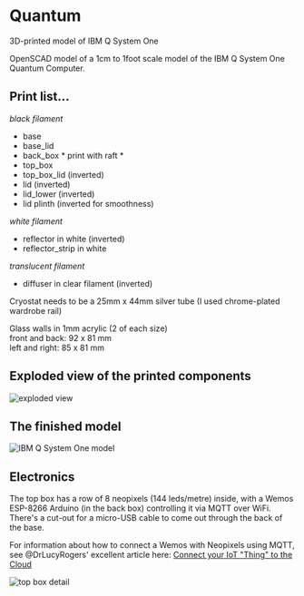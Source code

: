# Quantum
3D-printed model of IBM Q System One

OpenSCAD model of a 1cm to 1foot scale model of the IBM Q System One Quantum Computer.


## Print list...

*black filament*
+ base 
+ base_lid 
+ back_box  * print with raft *  
+ top_box  
+ top_box_lid (inverted)   
+ lid (inverted)  
+ lid_lower (inverted)  
+ lid plinth (inverted for smoothness)   

*white filament*
+ reflector in white (inverted)  
+ reflector_strip in white

*translucent filament*
+ diffuser in clear filament (inverted) 

Cryostat needs to be a 25mm x 44mm silver tube (I used chrome-plated wardrobe rail)

Glass walls in 1mm acrylic (2 of each size)  
front and back: 92 x 81 mm  
left and right: 85 x 81 mm

## Exploded view of the printed components

![exploded view](https://github.com/andysc/Quantum/blob/master/system%20Q.png)

## The finished model

![IBM Q System One model](https://github.com/andysc/Quantum/blob/master/IMG_2301.jpeg)

## Electronics 

The top box has a row of 8 neopixels (144 leds/metre) inside, with a Wemos ESP-8266 Arduino (in the back box) controlling it via MQTT over WiFi. There's a cut-out for a micro-USB cable to come out through the back of the base.  

For information about how to connect a Wemos with Neopixels using MQTT, see @DrLucyRogers' excellent article here:
[Connect your IoT "Thing" to the Cloud](https://www.rs-online.com/designspark/content-types/project/13257?lang=en)

![top box detail](https://github.com/andysc/Quantum/blob/master/IMG_2057.jpeg)
